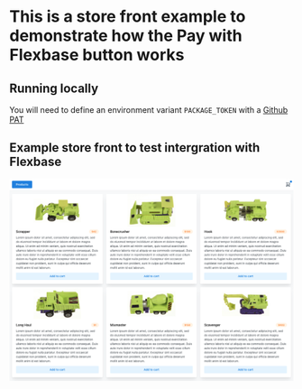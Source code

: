 # This is a store front example to demonstrate how the **Pay with Flexbase** button works

## Running locally

You will need to define an environment variant `PACKAGE_TOKEN` with a [Github PAT](https://docs.github.com/en/authentication/keeping-your-account-and-data-secure/creating-a-personal-access-token)


## Example store front to test intergration with Flexbase

![Flexbase store](/docs/store.png)

